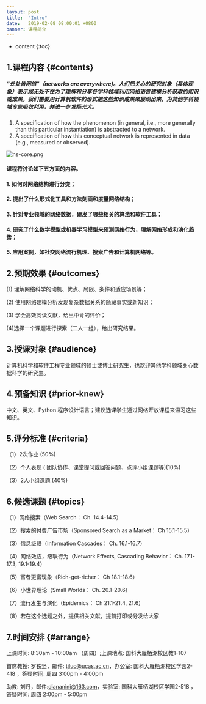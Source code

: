 ```yaml
---
layout: post
title:  "Intro"
date:   2019-02-08 08:00:01 +0800
banner: 课程简介
---
```


* content
{:toc}

1.课程内容 {#contents}
-----

##### “处处皆网络”（networks are everywhere)。人们把关心的研究对象（具体现象）表示成无处不在为了理解和分享各学科领域利用网络语言建模分析获取的知识或成果，我们需要用计算机软件的形式把这些知识成果来展现出来，为其他学科领域专家吸收利用，并进一步发扬光大。
1. A specification of how the phenomenon (in general, i.e., more generally than
this particular instantiation) is abstracted to a network.
2. A specification of how this conceptual network is represented in data (e.g.,
measured or observed).

![ns-core.png](https://tjluo-ucas.github.io/ns/static/img/ns-core.png)

#### 课程将讨论如下五方面的内容。

#### 1. 如何对网络结构进行分类；

#### 2. 提出了什么形式化工具和方法刻画和度量网络结构；

#### 3. 针对专业领域的网络数据，研发了哪些相关的算法和软件工具；

#### 4. 研究了什么数学模型或机器学习模型来预测网络行为，理解网络形成和演化趋势；

#### 5. 应用案例，如社交网络流行机理、搜索广告和计算机网络等。


2.预期效果 {#outcomes}
---------------------------------

(1) 理解网络科学的动机、优点、局限、条件和适应场景等；

(2) 使用网络建模分析发现复杂数据关系的隐藏事实或新知识；

(3) 学会高效阅读文献，给出中肯的评价；

(4)选择一个课题进行探索（二人一组），给出研究结果。

3.授课对象 {#audience}
---------------------------
计算机科学和软件工程专业领域的硕士或博士研究生，也欢迎其他学科领域关心数据科学的研究生。

4.预备知识 {#prior-knew}
----------------------------
中文、英文、Python 程序设计语言；建议选课学生通过网络开放课程来温习这些知识。

5.评分标准 {#criteria}
---------------------------
（1）2次作业  (50%) 

（2）个人表现 ( 团队协作、课堂提问或回答问题、点评小组课题等)(10%) 

（3）2人小组课题 (40%) 

6.候选课题 {#topics}
---------------------------
（1）网络搜索（Web Search： Ch. 14.4-14.5）

（2）搜索的付费广告市场（Sponsored Search as a Market： Ch 15.1-15.5）

（3）信息级联（Information Cascades： Ch. 16.1-16.7）

（4）网络效应，级联行为（Network Effects, Cascading Behavior： Ch. 17.1-17.3, 19.1-19.4）

（5）富者更富现象（Rich-get-richer： Ch 18.1-18.6）

（6）小世界理论（Small Worlds： Ch. 20.1-20.6）

（7）流行发生与演化（Epidemics： Ch 21.1-21.4, 21.6）

（8）若在这个选题之外，提供相关文献，提前打印或分发给大家

7.时间安排  {#arrange}
---------------------------
上课时间: 8:30am - 10:00am （周四）;上课地点: 国科大雁栖湖校区教1-107

首席教授: 罗铁坚，邮件: tjluo@ucas.ac.cn，办公室: 国科大雁栖湖校区学园2-418 ，答疑时间: 周四 3:00pm - 4:00pm

助教: 刘丹，邮件:diananini@163.com，实验室: 国科大雁栖湖校区学园2-518 ，答疑时间: 周四 2:00pm - 5:00pm 